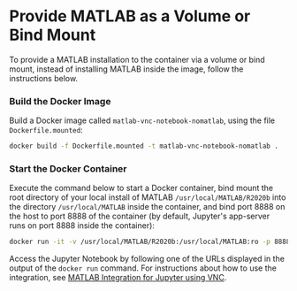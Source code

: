 # Provide MATLAB as a Volume or Bind Mount

To provide a MATLAB installation to the container via a volume or bind mount, instead of installing MATLAB inside the image, follow the instructions below.

### Build the Docker Image

Build a Docker image called `matlab-vnc-notebook-nomatlab`, using the file `Dockerfile.mounted`:

```bash
docker build -f Dockerfile.mounted -t matlab-vnc-notebook-nomatlab .
```

### Start the Docker Container

Execute the command below to start a Docker container, bind mount the root directory of your local install of MATLAB `/usr/local/MATLAB/R2020b` into the directory `/usr/local/MATLAB` inside the container, and bind port 8888 on the host to port 8888 of the container (by default, Jupyter's app-server runs on port 8888 inside the container):

```bash
docker run -it -v /usr/local/MATLAB/R2020b:/usr/local/MATLAB:ro -p 8888:8888 matlab-vnc-notebook-nomatlab
```

Access the Jupyter Notebook by following one of the URLs displayed in the output of the ```docker run``` command.
For instructions about how to use the integration, see [MATLAB Integration for Jupyter using VNC](https://github.com/mathworks/jupyter-matlab-vnc-proxy).
